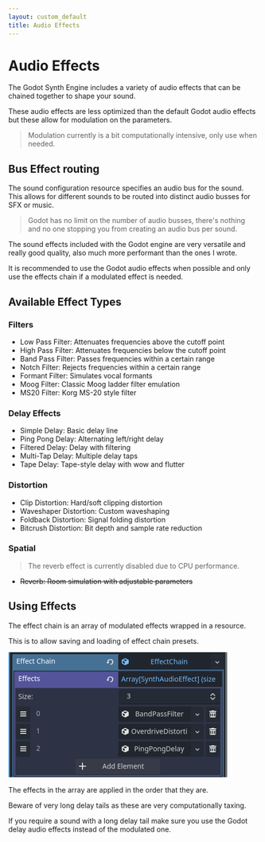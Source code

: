 ```yaml
---
layout: custom_default
title: Audio Effects
---
```


# Audio Effects

The Godot Synth Engine includes a variety of audio effects that can be chained together to shape your sound.

These audio effects are less optimized than the default Godot audio effects but these allow for modulation on the parameters.

> Modulation currently is a bit computationally intensive, only use when needed.

## Bus Effect routing

The sound configuration resource specifies an audio bus for the sound.
This allows for different sounds to be routed into distinct audio busses for SFX or music.

> Godot has no limit on the number of audio busses, there's nothing and no one stopping you from creating an audio bus per sound.

The sound effects included with the Godot engine are very versatile and really good quality, also much more performant than the ones I wrote.

It is recommended to use the Godot audio effects when possible and only use the effects chain if a modulated effect is needed.

## Available Effect Types

### Filters

- Low Pass Filter: Attenuates frequencies above the cutoff point
- High Pass Filter: Attenuates frequencies below the cutoff point
- Band Pass Filter: Passes frequencies within a certain range
- Notch Filter: Rejects frequencies within a certain range
- Formant Filter: Simulates vocal formants
- Moog Filter: Classic Moog ladder filter emulation
- MS20 Filter: Korg MS-20 style filter

### Delay Effects

- Simple Delay: Basic delay line
- Ping Pong Delay: Alternating left/right delay
- Filtered Delay: Delay with filtering
- Multi-Tap Delay: Multiple delay taps
- Tape Delay: Tape-style delay with wow and flutter

### Distortion

- Clip Distortion: Hard/soft clipping distortion
- Waveshaper Distortion: Custom waveshaping
- Foldback Distortion: Signal folding distortion
- Bitcrush Distortion: Bit depth and sample rate reduction

### Spatial

> The reverb effect is currently disabled due to CPU performance.

- ~~Reverb: Room simulation with adjustable parameters~~

## Using Effects

The effect chain is an array of modulated effects wrapped in a resource.

This is to allow saving and loading of effect chain presets.

![image](./assets/img/effect_chain.png)

The effects in the array are applied in the order that they are.

Beware of very long delay tails as these are very computationally taxing.

If you require a sound with a long delay tail make sure you use the Godot delay audio effects instead of the modulated one.
